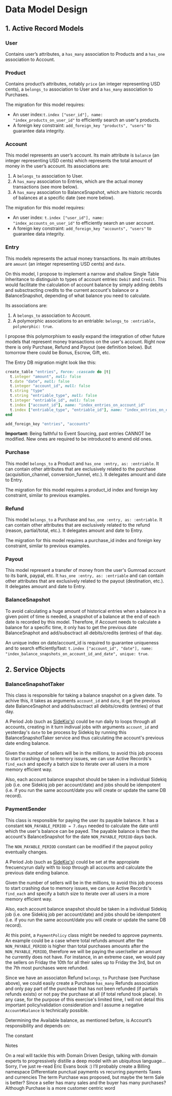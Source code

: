 # Data Model Design


## 1. Active Record Models

### User

Contains user’s attributes, a `has_many` association to Products and a `has_one` association to Account.

### Product

Contains product’s attributes, notably `price` (an integer representing USD cents), a `belongs_to` association to User and a `has_many` association to Purchases.

The migration for this model requires:

- An user index:`t.index ["user_id"], name: "index_products_on_user_id"` to efficiently search an user's products.
- A foreign key constraint: `add_foreign_key "products", "users"` to guarantee data integrity.

### Account

This model represents an user’s account. Its main attribute is `balance` (an integer representing USD cents) which represents the total amount of money in the user’s account. Its associations are:

1. A `belongs_to` association to User.
2. A `has_many` association to Entries, which are the actual money transactions (see more below).
3. A `has_many` association to BalanceSnapshot, which are historic records of balances at a specific date (see more below).

The migration for this model requires:

- An user index: `t.index ["user_id"], name: "index_accounts_on_user_id"` to efficiently search an user account.
- A foreign key constraint: `add_foreign_key "accounts", "users"` to guarantee data integrity.

### Entry

This models represents the actual money transactions. Its main attributes are `amount` (an integer representing USD cents) and `date`.

On this model, I propose to implement a narrow and shallow Single Table Inheritance to distinguish to types of account entries: `Debit` and `Credit`. This would facilitate the calculation of account balance by simply adding debits and subsctracting credits to the current account's balance or a BalanceSnapshot, depending of what balance you need to calculate.

Its associations are:

1. A `belongs_to` association to Account.
2. A polymorphic associations to an entriable: `belongs_to :entriable, polymorphic: true`.

I propose this polymorphism to easily expand the integration of other future models that represent money transactions on the user's account. Right now there is only Purchase, Refund and Payout (see definition below). But tomorrow there could be Bonus, Escrow, Gift, etc.

The Entry DB migration might look like this:

```ruby
create_table "entries", force: :cascade do |t|
  t.integer "amount", null: false
  t.date "date", null: false
  t.integer "account_id", null: false
  t.string "type"
  t.string "entriable_type", null: false
  t.integer "entriable_id", null: false
  t.index ["account_id"], name: "index_entries_on_account_id"
  t.index ["entriable_type", "entriable_id"], name: "index_entries_on_entriable"
end

add_foreign_key "entries", "accounts"
```

**Important:** Being faithful to Event Sourcing, past entries CANNOT be modified. New ones are required to be introduced to amend old ones.

### Purchase

This model `belongs_to` a Product and `has_one :entry, as: :entriable`. It can contain other attributes that are exclusively related to the purchase (acquisition_channel, conversion_funnel, etc.). It delegates amount and date to Entry.

The migration for this model requires a product_id index and foreign key constraint, similar to previous examples.

### Refund

This model `belongs_to` a Purchase and `has_one :entry, as: :entriable`. It can contain other attributes that are exclusively related to the refund (reason, partial/total, etc.). It delegates amount and date to Entry.

The migration for this model requires a purchase_id index and foreign key constraint, similar to previous examples.

### Payout

This model represent a transfer of money from the user's Gumroad account to its bank, paypal, etc. It `has_one :entry, as: :entriable` and can contain other attributes that are exclusively related to the payout (destination, etc.). It delegates amount and date to Entry.

### BalanceSnapshot

To avoid calculating a huge amount of historical entries when a balance in a given point of time is needed, a snapshot of a balance at the end of each date is recorded by this model. Therefore, if Account needs to calculate a balance for a specific time, it only has to get the previous date BalanceSnaphot and add/subsctract all debits/credits (entries) of that day.

An unique index on date/account_id is required to guarantee uniqueness and to search efficiently/fast: `t.index ["account_id", "date"], name: "index_balance_snapshots_on_account_id_and_date", unique: true`.



## 2. Service Objects

### BalanceSnapshotTaker

This class is responsible for taking a balance snapshot on a given date. To achive this, it takes as arguments `account_id` and `date`, it get the previous date BalanceSnaphot and add/subsctract all debits/credits (entries) of that day.

A Period Job (such as [SideKiq's](https://github.com/mperham/sidekiq/wiki/Ent-Periodic-Jobs)) could be run daily to loops through all accounts, creating in it turn indivual jobs with arguments `account_id` and yesterday's `date` to be process by Sidekiq by running this BalanceSnapshotTaker service  and thus calculating the account's previous date ending balance.

Given the number of sellers will be in the millions, to avoid this job process to start crashing due to memory issues, we can use Active Records's `find_each` and specify a batch size to iterate over all users in a more memory efficient way.

Also, each account balance snapshot should be taken in a individual Sidekiq job (i.e. one Sidekiq job per account/date) and jobs should be idempotent (i.e. if you run the same account/date you will create or update the same DB record).

### PaymentSender

This class is responsible for paying the user its payable balance. It has a constant `NON_PAYABLE_PERIOD = 7.days` needed to calculate the date until which the user's balance can be payed. The payable balance is then the account's BalanceSnapshot for the date `NON_PAYABLE_PERIOD` days back.

The `NON_PAYABLE_PERIOD` constant can be modified if the payout policy eventually changes.

A Period Job (such as [SideKiq's](https://github.com/mperham/sidekiq/wiki/Ent-Periodic-Jobs)) could be set at the appropiate frecuencyrun daily with to loop through all accounts and calculate the previous date ending balance.

Given the number of sellers will be in the millions, to avoid this job process to start crashing due to memory issues, we can use Active Records's `find_each` and specify a batch size to iterate over all users in a more memory efficient way.

Also, each account balance snapshot should be taken in a individual Sidekiq job (i.e. one Sidekiq job per account/date) and jobs should be idempotent (i.e. if you run the same account/date you will create or update the same DB record).


At this point, a `PaymentPolicy` class might be needed to approve payments. An example could be a case where total refunds amount after the `NON_PAYABLE_PERIOD` is higher than total purchases amounts after the `NON_PAYABLE_PERIOD`, therefore we will be paying the user/seller an amount he currently does not have. For instance, in an extreme case, we would pay the sellers on Friday the 10th for all their sales up to Friday the 3rd, but on the 7th most purchases were refunded.

Since we have an associaton Refund `belongs_to` Purchase (see Purchase above), we could easily create a Purchase `has_many` Refunds association and only pay part of the purchase that has not been refunded (if partials refunds exists) or not pay the purchase at all (if total refund took place). In any case, for the purpose of this exercise's limited time, I will not detail this important policy/validation consideration and I assume a negative `Account#balance` is technically possible. 

Determining the Available balance, as mentioned before, is Account’s responsibility and depends on:

The constant 


Notes

On a real will tackle this with Domain Driven Design, talking with domain experts to progressively distille a deep model with an ubiquitous language… Sorry, I’ve just re-read Eric Evans book :)
I’ll probably create a Billing namespace
Differentiate punctual payments vs recurring payments
Taxes and currencies
The term Purchase was proposed, but maybe the term Sale is better? Since a seller has many sales and the buyer has many purchases? Although Purchase is a more customer centric word



